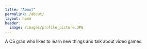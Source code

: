 ```yaml
---
title: "About"
permalink: /about/
layout: home
header:
  image: /images/profile_picture.JPG
---
```


A CS grad who likes to learn new things and talk about video games.
